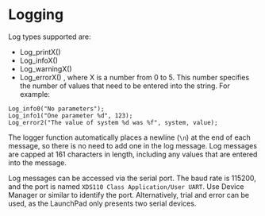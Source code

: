 # Logging

Log types supported are: 
- Log_printX()
- Log_infoX()
- Log_warningX()
- Log_errorX()
, where X is a number from 0 to 5. This number specifies the number of values that need to be entered into the string. For example:

```
Log_info0("No parameters");
Log_info1("One parameter %d", 123);
Log_error2("The value of system %d was %f", system, value);
```

The logger function automatically places a newline (`\n`) at the end of each message, so there is no need to add one in the log message.
Log messages are capped at 161 characters in length, including any values that are entered into the message.

Log messages can be accessed via the serial port. The baud rate is 115200, and the port is named `XDS110 Class Application/User UART`. Use Device Manager or similar to identify the port. Alternatively, trial and error can be used, as the LaunchPad only presents two serial devices.
